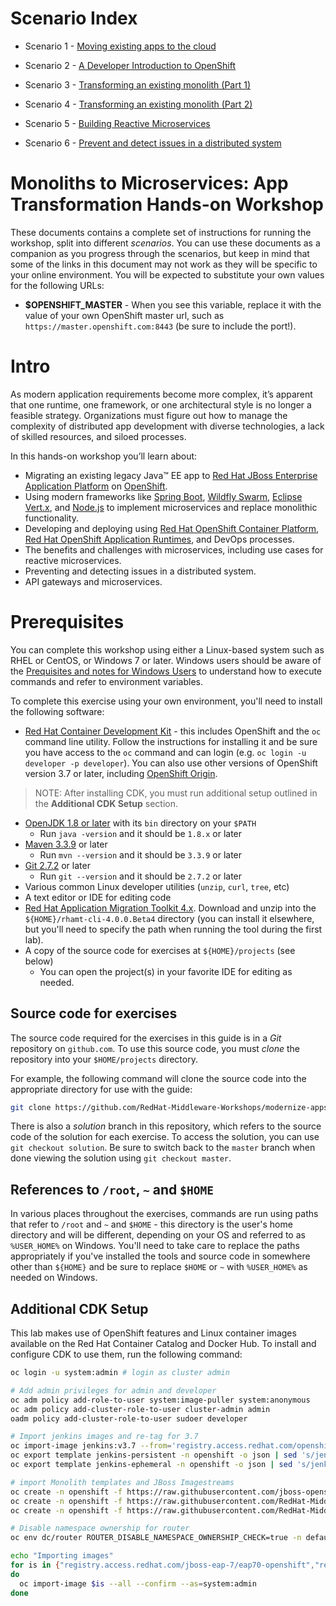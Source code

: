 # Scenario Index

* Scenario 1 - [Moving existing apps to the cloud](01-moving-existing-apps.md)

* Scenario 2 - [A Developer Introduction to OpenShift](02-developer-intro.md)

* Scenario 3 - [Transforming an existing monolith (Part 1)](03-mono-to-micro-part-1.md)

* Scenario 4 - [Transforming an existing monolith (Part 2)](04-mono-to-micro-part-2.md)

* Scenario 5 - [Building Reactive Microservices](05-reactive-microservices.md)

* Scenario 6 - [Prevent and detect issues in a distributed system](06-resilient-apps.md)

# Monoliths to Microservices: App Transformation Hands-on Workshop



 These documents contains a complete set of instructions for running the workshop, split into different _scenarios_. You can use these documents as a companion as you progress through the scenarios, but keep in mind that some of the links in this document may not work as they will be specific to your online environment. You will be expected to substitute your own values for the following URLs:

 * **$OPENSHIFT_MASTER** - When you see this variable, replace it with the value of your own OpenShift master url, such as `https://master.openshift.com:8443` (be sure to include the port!).

# Intro

As modern application requirements become more complex, it’s apparent that one runtime, one
framework, or one architectural style is no longer a feasible strategy. Organizations must figure out how
to manage the complexity of distributed app development with diverse technologies, a lack of skilled
resources, and siloed processes.

In this hands-on workshop you’ll learn about:

* Migrating an existing legacy Java™ EE app to [Red Hat JBoss
Enterprise Application Platform](https://developers.redhat.com/products/eap/overview/) on [OpenShift](https://developers.redhat.com/products/openshift/overview/).
* Using modern frameworks like [Spring Boot](https://projects.spring.io/spring-boot/), [Wildfly Swarm](http://wildfly-swarm.io),
[Eclipse Vert.x](http://vertx.io), and [Node.js](https://nodejs.org) to implement microservices and
replace monolithic functionality.
* Developing and deploying using [Red Hat OpenShift Container
Platform](https://developers.redhat.com/products/openshift/overview/), [Red Hat OpenShift Application Runtimes](https://developers.redhat.com/products/rhoar/overview/), and
DevOps processes.
* The benefits and challenges with microservices, including use
cases for reactive microservices.
* Preventing and detecting issues in a distributed system.
* API gateways and microservices.

# Prerequisites

You can complete this workshop using either a Linux-based system such as RHEL or CentOS, or Windows 7
or later. Windows users should be aware of the [Prequisites and notes for Windows Users](https://developers.redhat.com/products/cdk/hello-world/) to
understand how to execute commands and refer to environment variables.

To complete this exercise using your own environment, you'll need to install the following software:

* [Red Hat Container Development Kit](https://developers.redhat.com/products/cdk/download/) - this includes OpenShift and the `oc` command line utility. Follow
the instructions for installing it and be sure you have access to the `oc` command and can login
(e.g. `oc login -u developer -p developer`). You can also use other versions of OpenShift version
3.7 or later, including [OpenShift Origin](https://www.openshift.org/).

> NOTE: After installing CDK, you must run additional setup outlined in the **Additional CDK Setup** section.

* [OpenJDK 1.8 or later](http://openjdk.java.net/install/) with its `bin` directory on your `$PATH`
    * Run `java -version` and it should be `1.8.x` or later
* [Maven 3.3.9](http://maven.apache.org/download.cgi) or later
    * Run `mvn --version` and it should be `3.3.9` or later
* [Git 2.7.2](https://git-scm.com/downloads) or later
    * Run `git --version` and it should be `2.7.2` or later
* Various common Linux developer utilities (`unzip`, `curl`, `tree`, etc)
* A text editor or IDE for editing code
* [Red Hat Application Migration Toolkit 4.x](https://developers.redhat.com/products/rhamt/download/). Download
and unzip into the `${HOME}/rhamt-cli-4.0.0.Beta4` directory (you can install it elsewhere, but you'll need
to specify the path when running the tool during the first lab).
* A copy of the source code for exercises at `${HOME}/projects` (see below)
   * You can open the project(s) in your favorite IDE for editing as needed.

## Source code for exercises

The source code required for the exercises in this guide is in a
_Git_ repository on `github.com`. To use this source code,
you must _clone_ the repository into your `$HOME/projects` directory.

For example, the following command will clone the source code into
the appropriate directory for use with the guide:

```bash
git clone https://github.com/RedHat-Middleware-Workshops/modernize-apps-labs $HOME/projects
```

There is also a _solution_ branch in this repository, which refers to
the source code of the solution for each exercise. To access the solution,
you can use `git checkout solution`. Be sure to switch back to the `master`
branch when done viewing the solution using `git checkout master`.

## References to `/root`, `~` and `$HOME`

In various places throughout the exercises, commands are run using paths that
refer to `/root` and `~` and `$HOME` - this directory is the user's home directory and will be different,
depending on your OS and referred to as `%USER_HOME%` on Windows. You'll need to take care to replace the paths
appropriately if you've installed the tools and source code in somewhere other than `${HOME}` and
be sure to replace `$HOME` or `~` with `%USER_HOME%` as needed on Windows.

## Additional CDK Setup

This lab makes use of OpenShift features and Linux container images available on the Red Hat Container
Catalog and Docker Hub. To install and configure CDK to use them, run the following command:

```bash
oc login -u system:admin # login as cluster admin

# Add admin privileges for admin and developer
oc adm policy add-role-to-user system:image-puller system:anonymous
oc adm policy add-cluster-role-to-user cluster-admin admin
oadm policy add-cluster-role-to-user sudoer developer

# Import jenkins images and re-tag for 3.7
oc import-image jenkins:v3.7 --from='registry.access.redhat.com/openshift3/jenkins-2-rhel7:v3.7' --confirm -n openshift
oc export template jenkins-persistent -n openshift -o json | sed 's/jenkins:latest/jenkins:v3.7/g' | oc replace -f - -n openshift
oc export template jenkins-ephemeral -n openshift -o json | sed 's/jenkins:latest/jenkins:v3.7/g' | oc replace -f - -n openshift

# import Monolith templates and JBoss Imagestreams
oc create -n openshift -f https://raw.githubusercontent.com/jboss-openshift/application-templates/master/jboss-image-streams.json
oc create -n openshift -f https://raw.githubusercontent.com/RedHat-Middleware-Workshops/modernize-apps-labs/master/monolith/src/main/openshift/template-binary.json
oc create -n openshift -f https://raw.githubusercontent.com/RedHat-Middleware-Workshops/modernize-apps-labs/master/monolith/src/main/openshift/template-prod.json

# Disable namespace ownership for router
oc env dc/router ROUTER_DISABLE_NAMESPACE_OWNERSHIP_CHECK=true -n default

echo "Importing images" 
for is in {"registry.access.redhat.com/jboss-eap-7/eap70-openshift","registry.access.redhat.com/rhscl/postgresql-94-rhel7","registry.access.redhat.com/redhat-openjdk-18/openjdk18-openshift"}
do 
  oc import-image $is --all --confirm --as=system:admin 
done
```




